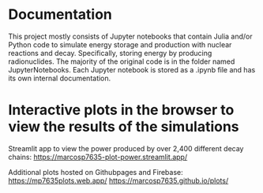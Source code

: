 # Documentation
This project mostly consists of Jupyter notebooks that contain Julia and/or Python code to simulate energy storage and production with nuclear reactions and decay. Specifically, storing energy by producing radionuclides. 
The majority of the original code is in the folder named JupyterNotebooks. Each Jupyter notebook is stored as a .ipynb file and has its own internal documentation. 

# Interactive plots in the browser to view the results of the simulations 
 Streamlit app to view the power produced by over 2,400 different decay chains: 
 https://marcosp7635-plot-power.streamlit.app/

 Additional plots hosted on Githubpages and Firebase: 
  https://mp7635plots.web.app/ 
  https://marcosp7635.github.io/plots/ 


    
